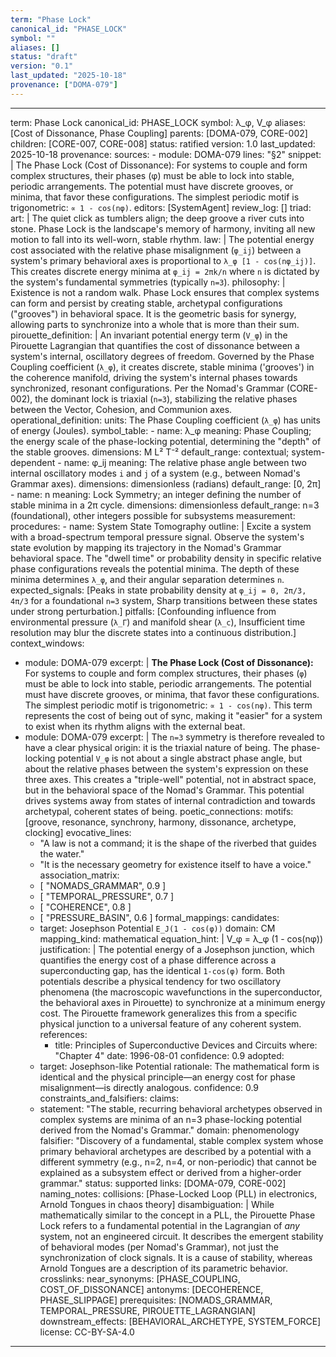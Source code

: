 ```yaml
---
term: "Phase Lock"
canonical_id: "PHASE_LOCK"
symbol: ""
aliases: []
status: "draft"
version: "0.1"
last_updated: "2025-10-18"
provenance: ["DOMA-079"]
---
```


---
term: Phase Lock
canonical_id: PHASE_LOCK
symbol: λ_φ, V_φ
aliases: [Cost of Dissonance, Phase Coupling]
parents: [DOMA-079, CORE-002]
children: [CORE-007, CORE-008]
status: ratified
version: 1.0
last_updated: 2025-10-18
provenance:
  sources:
    - module: DOMA-079
      lines: "§2"
      snippet: |
        The Phase Lock (Cost of Dissonance): For systems to couple and form complex structures, their phases (φ) must be able to lock into stable, periodic arrangements. The potential must have discrete grooves, or minima, that favor these configurations. The simplest periodic motif is trigonometric: `∝ 1 - cos(nφ)`.
  editors: [SystemAgent]
  review_log: []
triad:
  art: |
    The quiet click as tumblers align; the deep groove a river cuts into stone. Phase Lock is the landscape's memory of harmony, inviting all new motion to fall into its well-worn, stable rhythm.
  law: |
    The potential energy cost associated with the relative phase misalignment (`φ_ij`) between a system's primary behavioral axes is proportional to `λ_φ [1 - cos(nφ_ij)]`. This creates discrete energy minima at `φ_ij = 2πk/n` where `n` is dictated by the system's fundamental symmetries (typically `n=3`).
  philosophy: |
    Existence is not a random walk. Phase Lock ensures that complex systems can form and persist by creating stable, archetypal configurations ("grooves") in behavioral space. It is the geometric basis for synergy, allowing parts to synchronize into a whole that is more than their sum.
pirouette_definition: |
  An invariant potential energy term (`V_φ`) in the Pirouette Lagrangian that quantifies the cost of dissonance between a system's internal, oscillatory degrees of freedom. Governed by the Phase Coupling coefficient (`λ_φ`), it creates discrete, stable minima ('grooves') in the coherence manifold, driving the system's internal phases towards synchronized, resonant configurations. Per the Nomad's Grammar (CORE-002), the dominant lock is triaxial (`n=3`), stabilizing the relative phases between the Vector, Cohesion, and Communion axes.
operational_definition:
  units: The Phase Coupling coefficient (`λ_φ`) has units of energy (Joules).
  symbol_table:
    - name: λ_φ
      meaning: Phase Coupling; the energy scale of the phase-locking potential, determining the "depth" of the stable grooves.
      dimensions: M L² T⁻²
      default_range: contextual; system-dependent
    - name: φ_ij
      meaning: The relative phase angle between two internal oscillatory modes `i` and `j` of a system (e.g., between Nomad's Grammar axes).
      dimensions: dimensionless (radians)
      default_range: [0, 2π]
    - name: n
      meaning: Lock Symmetry; an integer defining the number of stable minima in a 2π cycle.
      dimensions: dimensionless
      default_range: n=3 (foundational), other integers possible for subsystems
  measurement:
    procedures:
      - name: System State Tomography
        outline: |
          Excite a system with a broad-spectrum temporal pressure signal. Observe the system's state evolution by mapping its trajectory in the Nomad's Grammar behavioral space. The "dwell time" or probability density in specific relative phase configurations reveals the potential minima. The depth of these minima determines `λ_φ`, and their angular separation determines `n`.
        expected_signals: [Peaks in state probability density at `φ_ij = 0, 2π/3, 4π/3` for a foundational `n=3` system, Sharp transitions between these states under strong perturbation.]
        pitfalls: [Confounding influence from environmental pressure (`λ_Γ`) and manifold shear (`λ_c`), Insufficient time resolution may blur the discrete states into a continuous distribution.]
context_windows:
  - module: DOMA-079
    excerpt: |
      **The Phase Lock (Cost of Dissonance):** For systems to couple and form complex structures, their phases (`φ`) must be able to lock into stable, periodic arrangements. The potential must have discrete grooves, or minima, that favor these configurations. The simplest periodic motif is trigonometric: `∝ 1 - cos(nφ)`. This term represents the cost of being out of sync, making it "easier" for a system to exist when its rhythm aligns with the external beat.
  - module: DOMA-079
    excerpt: |
      The `n=3` symmetry is therefore revealed to have a clear physical origin: it is the triaxial nature of being. The phase-locking potential `V_φ` is not about a single abstract phase angle, but about the relative phases between the system's expression on these three axes. This creates a "triple-well" potential, not in abstract space, but in the behavioral space of the Nomad's Grammar. This potential drives systems away from states of internal contradiction and towards archetypal, coherent states of being.
poetic_connections:
  motifs: [groove, resonance, synchrony, harmony, dissonance, archetype, clocking]
  evocative_lines:
    - "A law is not a command; it is the shape of the riverbed that guides the water."
    - "It is the necessary geometry for existence itself to have a voice."
  association_matrix:
    - [ "NOMADS_GRAMMAR", 0.9 ]
    - [ "TEMPORAL_PRESSURE", 0.7 ]
    - [ "COHERENCE", 0.8 ]
    - [ "PRESSURE_BASIN", 0.6 ]
formal_mappings:
  candidates:
    - target: Josephson Potential `E_J(1 - cos(φ))`
      domain: CM
      mapping_kind: mathematical
      equation_hint: |
        V_φ = λ_φ (1 - cos(nφ))
      justification: |
        The potential energy of a Josephson junction, which quantifies the energy cost of a phase difference across a superconducting gap, has the identical `1-cos(φ)` form. Both potentials describe a physical tendency for two oscillatory phenomena (the macroscopic wavefunctions in the superconductor, the behavioral axes in Pirouette) to synchronize at a minimum energy cost. The Pirouette framework generalizes this from a specific physical junction to a universal feature of any coherent system.
      references:
        - title: Principles of Superconductive Devices and Circuits
          where: "Chapter 4"
          date: 1996-08-01
      confidence: 0.9
  adopted:
    - target: Josephson-like Potential
      rationale: The mathematical form is identical and the physical principle—an energy cost for phase misalignment—is directly analogous.
      confidence: 0.9
constraints_and_falsifiers:
  claims:
    - statement: "The stable, recurring behavioral archetypes observed in complex systems are minima of an n=3 phase-locking potential derived from the Nomad's Grammar."
      domain: phenomenology
      falsifier: "Discovery of a fundamental, stable complex system whose primary behavioral archetypes are described by a potential with a different symmetry (e.g., n=2, n=4, or non-periodic) that cannot be explained as a subsystem effect or derived from a higher-order grammar."
      status: supported
      links: [DOMA-079, CORE-002]
naming_notes:
  collisions: [Phase-Locked Loop (PLL) in electronics, Arnold Tongues in chaos theory]
  disambiguation: |
    While mathematically similar to the concept in a PLL, the Pirouette Phase Lock refers to a fundamental potential in the Lagrangian of *any* system, not an engineered circuit. It describes the emergent stability of behavioral modes (per Nomad's Grammar), not just the synchronization of clock signals. It is a cause of stability, whereas Arnold Tongues are a description of its parametric behavior.
crosslinks:
  near_synonyms: [PHASE_COUPLING, COST_OF_DISSONANCE]
  antonyms: [DECOHERENCE, PHASE_SLIPPAGE]
  prerequisites: [NOMADS_GRAMMAR, TEMPORAL_PRESSURE, PIROUETTE_LAGRANGIAN]
  downstream_effects: [BEHAVIORAL_ARCHETYPE, SYSTEM_FORCE]
license: CC-BY-SA-4.0
---